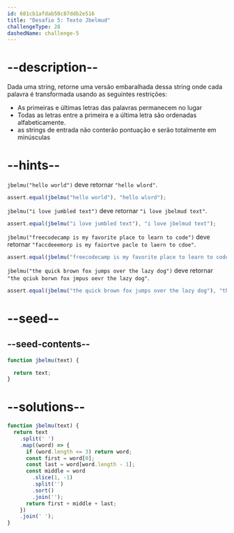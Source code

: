 ```yaml
---
id: 681cb1afdab50c87ddb2e516
title: "Desafio 5: Texto Jbelmud"
challengeType: 28
dashedName: challenge-5
---
```


# --description--

Dada uma string, retorne uma versão embaralhada dessa string onde cada palavra é transformada usando as seguintes restrições:

- As primeiras e últimas letras das palavras permanecem no lugar
- Todas as letras entre a primeira e a última letra são ordenadas alfabeticamente.
- as strings de entrada não conterão pontuação e serão totalmente em minúsculas

# --hints--

`jbelmu("hello world")` deve retornar `"hello wlord"`.

```js
assert.equal(jbelmu("hello world"), "hello wlord");
```

`jbelmu("i love jumbled text")` deve retornar `"i love jbelmud text"`.

```js
assert.equal(jbelmu("i love jumbled text"), "i love jbelmud text");
```

`jbelmu("freecodecamp is my favorite place to learn to code")` deve retornar `"faccdeeemorp is my faiortve pacle to laern to cdoe"`.

```js
assert.equal(jbelmu("freecodecamp is my favorite place to learn to code"), "faccdeeemorp is my faiortve pacle to laern to cdoe");
```

`jbelmu("the quick brown fox jumps over the lazy dog")` deve retornar `"the qciuk borwn fox jmpus oevr the lazy dog"`.

```js
assert.equal(jbelmu("the quick brown fox jumps over the lazy dog"), "the qciuk borwn fox jmpus oevr the lazy dog");
```

# --seed--

## --seed-contents--

```js
function jbelmu(text) {

  return text;
}
```

# --solutions--

```js
function jbelmu(text) {
  return text
    .split(' ')
    .map((word) => {
      if (word.length <= 3) return word;
      const first = word[0];
      const last = word[word.length - 1];
      const middle = word
        .slice(1, -1)
        .split('')
        .sort()
        .join('');
      return first + middle + last;
    })
    .join(' ');
}
```
